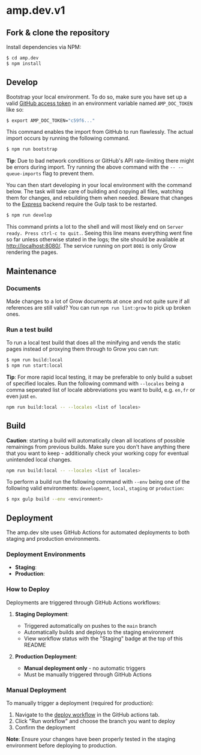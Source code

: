 # amp.dev.v1

## Fork & clone the repository

Install dependencies via NPM:

```sh
$ cd amp.dev
$ npm install
```

## Develop

Bootstrap your local environment. To do so, make sure you have set up a valid [GitHub access token](https://github.com/settings/tokens) in an environment variable named `AMP_DOC_TOKEN` like so:

```sh
$ export AMP_DOC_TOKEN="c59f6..."
```

This command enables the import from GitHub to run flawlessly. The actual import occurs by running the following command.

```sh
$ npm run bootstrap
```

**Tip**: Due to bad network conditions or GitHub's API rate-limiting there might be errors during import. Try running the above command with the `-- --queue-imports` flag to prevent them.

You can then start developing in your local environment with the command below. The task will take care of building and copying all files, watching them for changes, and rebuilding them when needed. Beware that changes to the [Express](https://expressjs.com/) backend require the Gulp task to be restarted.

```sh
$ npm run develop
```

This command prints a lot to the shell and will most likely end on `Server ready. Press ctrl-c to quit.`. Seeing this line means everything went fine so far unless otherwise stated in the logs; the site should be available at [http://localhost:8080/](http://localhost:8080/). The service running on port `8081` is only Grow rendering the pages.

## Maintenance

### Documents

Made changes to a lot of Grow documents at once and not quite sure if all references are still valid? You can run `npm run lint:grow` to pick up broken ones.

### Run a test build

To run a local test build that does all the minifying and vends the static pages instead of proxying them through to Grow you can run:

```sh
$ npm run build:local
$ npm run start:local
```

**Tip**: For more rapid local testing, it may be preferable to only build a subset of specified locales. Run the following command with `--locales` being a comma seperated list of locale abbreviations you want to build, e.g. `en,fr` or even just `en`.

```sh
npm run build:local -- --locales <list of locales>
```

## Build

**Caution**: starting a build will automatically clean all locations of possible remainings from previous builds. Make sure you don't have anything there that you want to keep - additionally check your working copy for eventual unintended local changes.

```sh
npm run build:local -- --locales <list of locales>
```

To perform a build run the following command with `--env` being one of the following valid environments: `development`, `local`, `staging` or `production`:

```sh
$ npx gulp build --env <environment>
```

## Deployment

The amp.dev site uses GitHub Actions for automated deployments to both staging and production environments.

### Deployment Environments

- **Staging**:
- **Production**:

### How to Deploy

Deployments are triggered through GitHub Actions workflows:

1. **Staging Deployment**: 
   - Triggered automatically on pushes to the `main` branch
   - Automatically builds and deploys to the staging environment
   - View workflow status with the "Staging" badge at the top of this README

2. **Production Deployment**:
   - **Manual deployment only** - no automatic triggers
   - Must be manually triggered through GitHub Actions

### Manual Deployment

To manually trigger a deployment (required for production):

1. Navigate to the [deploy workflow](https://github.com/ampproject/amp.dev/actions/workflows/deploy.yaml) in the GitHub actions tab.
2. Click "Run workflow" and choose the branch you want to deploy
3. Confirm the deployment

**Note**: Ensure your changes have been properly tested in the staging environment before deploying to production.

